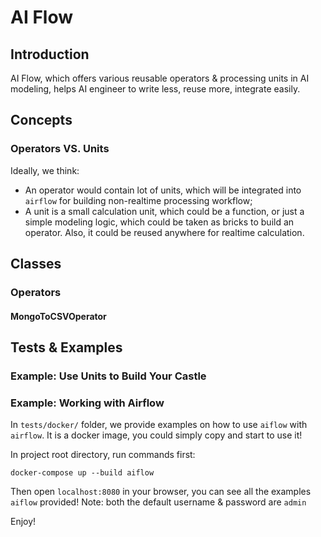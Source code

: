 # AI Flow

## Introduction
AI Flow, which offers various reusable operators & processing units in AI modeling, helps AI engineer to write less, reuse more, integrate easily.


## Concepts

### Operators VS. Units

Ideally, we think:
- An operator would contain lot of units, which will be integrated into `airflow` for building non-realtime processing workflow;
- A unit is a small calculation unit, which could be a function, or just a simple modeling logic, which could be taken as bricks to build an operator. Also, it could be reused anywhere for realtime calculation.

## Classes

### Operators

#### MongoToCSVOperator


## Tests & Examples

### Example: Use Units to Build Your Castle


### Example: Working with Airflow

In `tests/docker/` folder, we provide examples on how to use `aiflow` with `airflow`.
It is a docker image, you could simply copy and start to use it!

In project root directory, run commands first:
```
docker-compose up --build aiflow
```

Then open `localhost:8080` in your browser, you can see all the examples `aiflow` provided!
Note: both the default username & password are `admin`

Enjoy!